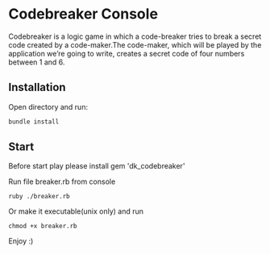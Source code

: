 # Codebreaker Console

Codebreaker is a logic game in which a code-breaker tries to break a secret code created by a code-maker.The code-maker, which will be played by the application we’re going to write, creates a secret code of four numbers between 1 and 6.

## Installation

Open directory and run:

```ruby
bundle install
```

## Start
Before start play please install gem 'dk_codebreaker'

Run file breaker.rb from console

	ruby ./breaker.rb

Or make it executable(unix only) and run

	chmod +x breaker.rb

Enjoy :)
